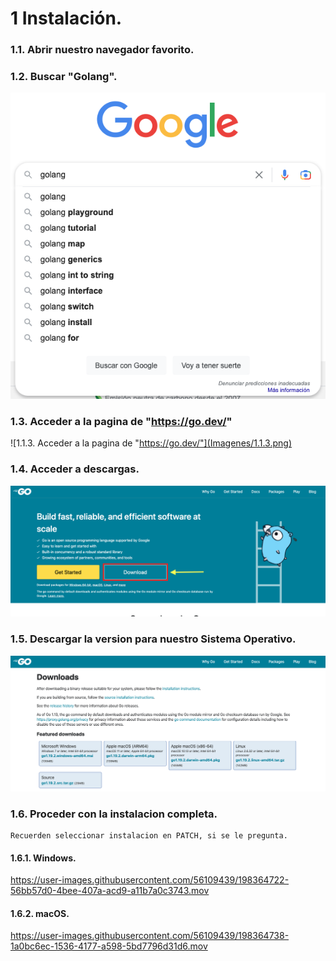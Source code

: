 # 1 Instalación.

### 1.1. Abrir nuestro navegador favorito.
### 1.2. Buscar "Golang".
![1.1.2. Buscar "Golang"](Imagenes/1.1.2.png)
### 1.3. Acceder a la pagina de "https://go.dev/"
![1.1.3. Acceder a la pagina de "https://go.dev/"](Imagenes/1.1.3.png)

### 1.4. Acceder a descargas.
![1.1.4. Acceder a descargas.](Imagenes/1.1.4.png)

### 1.5. Descargar la version para nuestro Sistema Operativo.
![](Imagenes/1.1.5.png)

### 1.6. Proceder con la instalacion completa.
    Recuerden seleccionar instalacion en PATCH, si se le pregunta.
    
#### 1.6.1. Windows.
https://user-images.githubusercontent.com/56109439/198364722-56bb57d0-4bee-407a-acd9-a11b7a0c3743.mov

#### 1.6.2. macOS.
https://user-images.githubusercontent.com/56109439/198364738-1a0bc6ec-1536-4177-a598-5bd7796d31d6.mov

